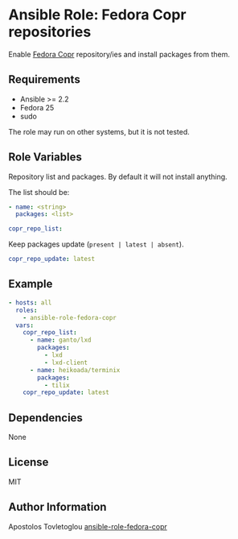 # Ansible Role: Fedora Copr repositories

Enable [Fedora Copr](https://copr.fedorainfracloud.org/) repository/ies and install packages from them.

## Requirements

- Ansible >= 2.2
- Fedora 25
- sudo

The role may run on other systems, but it is not tested.

## Role Variables

Repository list and packages. By default it will not install anything.

The list should be:

```yml
- name: <string>
  packages: <list>
```

```yml
copr_repo_list:
```

Keep packages update (`present | latest | absent`).

```yml
copr_repo_update: latest
```

## Example

```yml
- hosts: all
  roles:
    - ansible-role-fedora-copr
  vars:
    copr_repo_list:
      - name: ganto/lxd
        packages:
          - lxd
          - lxd-client
      - name: heikoada/terminix
        packages:
          - tilix
    copr_repo_update: latest
```

## Dependencies

None

## License

MIT

## Author Information

Apostolos Tovletoglou [ansible-role-fedora-copr](https://github.com/tovletoglou/ansible-fedora-copr)
